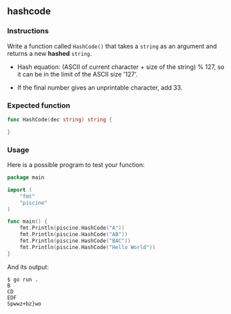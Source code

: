 ## hashcode

### Instructions

Write a function called `HashCode()` that takes a `string` as an argument and returns a new **hashed** `string`.

- Hash equation: (ASCII of current character + size of the string) % 127, so it can be in the limit of the ASCII size '127'.

- If the final number gives an unprintable character, add 33.


### Expected function

```go
func HashCode(dec string) string {

}
```

### Usage

Here is a possible program to test your function:

```go
package main

import (
	"fmt"
	"piscine"
)

func main() {
	fmt.Println(piscine.HashCode("A"))
	fmt.Println(piscine.HashCode("AB"))
	fmt.Println(piscine.HashCode("BAC"))
	fmt.Println(piscine.HashCode("Hello World"))
}
```

And its output:

```console
$ go run .
B
CD
EDF
Spwwz+bz}wo
```
